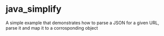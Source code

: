 # java_simplify
A simple example that demonstrates how to parse a JSON for a given URL, parse it and map it to a corrosponding object
